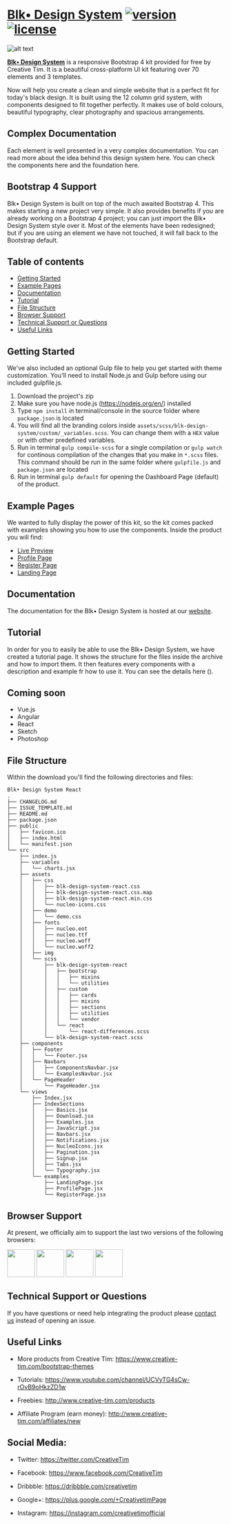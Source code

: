 # [Blk• Design  System](http://demos.creative-tim.com/blk-design-system/index.html) [![version][version-badge]][CHANGELOG] [![license][license-badge]][LICENSE]

![alt text](https://raw.githubusercontent.com/creativetimofficial/public-assets/master/blk-design-system/opt_blk_thumbnail.jpg "Blk• Design System")


**[Blk• Design  System](http://demos.creative-tim.com/blk-design-system/index.html)** is a responsive Bootstrap 4 kit provided for free by Creative Tim. It is a beautiful cross-platform UI kit featuring over 70 elements and 3 templates.

Now will help you create a clean and simple website that is a perfect fit for today's black design. It is built using the 12 column grid system, with components designed to fit together perfectly. It makes use of bold colours, beautiful typography, clear photography and spacious arrangements.

## Complex Documentation

Each element is well presented in a very complex documentation. You can read more about the idea behind this design system here. You can check the components here and the foundation here.

## Bootstrap 4 Support

Blk• Design System is built on top of the much awaited Bootstrap 4. This makes starting a new project very simple. It also provides benefits if you are already working on a Bootstrap 4 project; you can just import the Blk• Design System style over it. Most of the elements have been redesigned; but if you are using an element we have not touched, it will fall back to the Bootstrap default.

## Table of contents

* [Getting Started](#getting-started)
* [Example Pages](#example-pages)
* [Documentation](#documentation)
* [Tutorial](#tutorial)
* [File Structure](#file-structure)
* [Browser Support](#browser-support)
* [Technical Support or Questions](#technical-support-or-questions)
* [Useful Links](#useful-links)

## Getting Started

We've also included an optional Gulp file to help you get started with theme customization. You'll need to install Node.js and Gulp before using our included gulpfile.js.

1. Download the project's zip
2. Make sure you have node.js (https://nodejs.org/en/) installed
3. Type `npm install` in terminal/console in the source folder where `package.json` is located
4. You will find all the branding colors inside `assets/scss/blk-design-system/custom/_variables.scss`. You can change them with a `HEX` value or with other predefined variables.
5. Run in terminal `gulp compile-scss` for a single compilation or `gulp watch` for continous compilation of the changes that you make in `*.scss` files. This command should be run in the same folder where `gulpfile.js` and `package.json` are located
6. Run in terminal `gulp default` for opening the Dashboard Page (default) of the product.

## Example Pages

We wanted to fully display the power of this kit, so the kit comes packed with examples showing you how to use the components. Inside the product you will find:

+ [Live Preview](http://demos.creative-tim.com/blk-design-system/index.html)
+ [Profile Page](http://demos.creative-tim.com/blk-design-system/examples/profile-page.html)
+ [Register Page](http://demos.creative-tim.com/blk-design-system/examples/register-page.html)
+ [Landing Page](http://demos.creative-tim.com/blk-design-system/examples/landing-page.html)

## Documentation

The documentation for the Blk• Design System is hosted at our [website](https://demos.creative-tim.com/blk-design-system/docs/1.0/getting-started/overview.html).

## Tutorial

In order for you to easily be able to use the Blk• Design System, we have created a tutorial page. It shows the structure for the files inside the archive and how to import them. It then features every components with a description and example fr how to use it. You can see the details here ().

## Coming soon

- Vue.js
- Angular
- React
- Sketch
- Photoshop

## File Structure

Within the download you'll find the following directories and files:

```
Blk• Design System React
.
├── CHANGELOG.md
├── ISSUE_TEMPLATE.md
├── README.md
├── package.json
├── public
│   ├── favicon.ico
│   ├── index.html
│   └── manifest.json
└── src
    ├── index.js
    ├── variables
    │   └── charts.jsx
    ├── assets
    │   ├── css
    │   │   ├── blk-design-system-react.css
    │   │   ├── blk-design-system-react.css.map
    │   │   ├── blk-design-system-react.min.css
    │   │   └── nucleo-icons.css
    │   ├── demo
    │   │   └── demo.css
    │   ├── fonts
    │   │   ├── nucleo.eot
    │   │   ├── nucleo.ttf
    │   │   ├── nucleo.woff
    │   │   └── nucleo.woff2
    │   ├── img
    │   └── scss
    │       ├── blk-design-system-react
    │       │   ├── bootstrap
    │       │   │   ├── mixins
    │       │   │   └── utilities
    │       │   ├── custom
    │       │   │   ├── cards
    │       │   │   ├── mixins
    │       │   │   ├── sections
    │       │   │   ├── utilities
    │       │   │   └── vendor
    │       │   └── react
    │       │       └── react-differences.scss
    │       └── blk-design-system-react.scss
    ├── components
    │   ├── Footer
    │   │   └── Footer.jsx
    │   ├── Navbars
    │   │   ├── ComponentsNavbar.jsx
    │   │   └── ExamplesNavbar.jsx
    │   └── PageHeader
    │       └── PageHeader.jsx
    └── views
        ├── Index.jsx
        ├── IndexSections
        │   ├── Basics.jsx
        │   ├── Download.jsx
        │   ├── Examples.jsx
        │   ├── JavaScript.jsx
        │   ├── Navbars.jsx
        │   ├── Notifications.jsx
        │   ├── NucleoIcons.jsx
        │   ├── Pagination.jsx
        │   ├── Signup.jsx
        │   ├── Tabs.jsx
        │   └── Typography.jsx
        └── examples
            ├── LandingPage.jsx
            ├── ProfilePage.jsx
            └── RegisterPage.jsx
```

## Browser Support

At present, we officially aim to support the last two versions of the following browsers:

<img src="https://s3.amazonaws.com/creativetim_bucket/github/browser/chrome.png" width="64" height="64"> <img src="https://s3.amazonaws.com/creativetim_bucket/github/browser/firefox.png" width="64" height="64"> <img src="https://s3.amazonaws.com/creativetim_bucket/github/browser/edge.png" width="64" height="64"> <img src="https://s3.amazonaws.com/creativetim_bucket/github/browser/safari.png" width="64" height="64">

## Technical Support or Questions

If you have questions or need help integrating the product please [contact us](https://www.creative-tim.com/contact-us) instead of opening an issue.

## Useful Links

- More products from Creative Tim: <https://www.creative-tim.com/bootstrap-themes>

- Tutorials: <https://www.youtube.com/channel/UCVyTG4sCw-rOvB9oHkzZD1w>

- Freebies: <http://www.creative-tim.com/products>

- Affiliate Program (earn money): <http://www.creative-tim.com/affiliates/new>

## Social Media:

* Twitter: <https://twitter.com/CreativeTim>

* Facebook: <https://www.facebook.com/CreativeTim>

* Dribbble: <https://dribbble.com/creativetim>

* Google+: <https://plus.google.com/+CreativetimPage>

* Instagram: <https://instagram.com/creativetimofficial>

[CHANGELOG]: ./CHANGELOG.md
[LICENSE]: ./LICENSE
[version-badge]: https://img.shields.io/badge/version-1.0.0-blue.svg
[license-badge]: https://img.shields.io/badge/license-MIT-blue.svg
